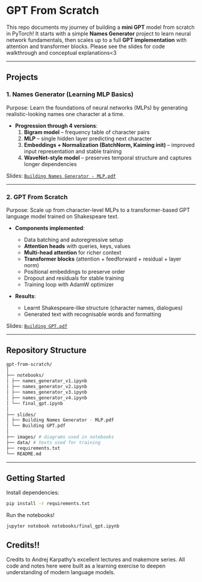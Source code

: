 # GPT From Scratch

This repo documents my journey of building a **mini GPT** model from scratch in PyTorch! 
It starts with a simple **Names Generator** project to learn neural network fundamentals, then scales up to a full **GPT implementation** with attention and transformer blocks. 
Please see the slides for code walkthrough and conceptual explanations<3

---

## Projects

### 1. Names Generator (Learning MLP Basics)
Purpose: Learn the foundations of neural networks (MLPs) by generating realistic-looking names one character at a time.  

- **Progression through 4 versions**:  
  1. **Bigram model** – frequency table of character pairs  
  2. **MLP** – single hidden layer predicting next character  
  3. **Embeddings + Normalization (BatchNorm, Kaiming init)** – improved input representation and stable training  
  4. **WaveNet-style model** – preserves temporal structure and captures longer dependencies  

Slides: [`Building Names Generator - MLP.pdf`](./slides/Building%20Names%20Generator%20-%20MLP.pdf)  

---

### 2. GPT From Scratch
Purpose: Scale up from character-level MLPs to a transformer-based GPT language model trained on Shakespeare text.  

- **Components implemented**:
  - Data batching and autoregressive setup  
  - **Attention heads** with queries, keys, values  
  - **Multi-head attention** for richer context  
  - **Transformer blocks** (attention + feedforward + residual + layer norm)  
  - Positional embeddings to preserve order  
  - Dropout and residuals for stable training  
  - Training loop with AdamW optimizer  

- **Results**:
  - Learnt Shakespeare-like structure (character names, dialogues)  
  - Generated text with recognisable words and formatting  

Slides: [`Building GPT.pdf`](./slides/Building%20GPT.pdf)  

---

## Repository Structure

```bash
gpt-from-scratch/
│
├── notebooks/
│ ├── names_generator_v1.ipynb
│ ├── names_generator_v2.ipynb
│ ├── names_generator_v3.ipynb
│ ├── names_generator_v4.ipynb
│ └── final_gpt.ipynb
│
├── slides/
│ ├── Building Names Generator - MLP.pdf
│ └── Building GPT.pdf
│
├── images/ # diagrams used in notebooks
├── data/ # texts used for training
├── requirements.txt
└── README.md
```

---

## Getting Started

Install dependencies:
```bash
pip install -r requirements.txt
```

Run the notebooks! 
```bash
jupyter notebook notebooks/final_gpt.ipynb
```

## Credits!!
Credits to Andrej Karpathy’s excellent lectures and makemore series. 
All code and notes here were built as a learning exercise to deepen understanding of modern language models.

